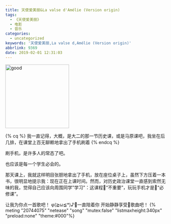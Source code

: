 ```yaml
---
title: 天使爱美丽&La valse d'Amélie (Version origin)
tags:
  - 《天使爱美丽》
  - 电影
  - 音乐
categories:
  - uncategorized
keywords: '天使爱美丽,La valse d,Amélie (Version origin)'
abbrlink: 9369
date: 2019-02-01 12:31:03
---
```

<img src="https://ws1.sinaimg.cn/large/006tNc79gy1fzws8fbnhjj30u00u00zs.jpg" alt="good" width="200" height="200" >

{% cq %}
我一直记得，大概，是大二的那一节历史课，或是马原课吧，我坐在后几排，在课堂上百无聊赖地拿出了手机刷着
{% endcq %}
<!--more-->

刷手机，是许多人的常态了吧。

也应该是每一个学生必会的。

那天课上，我就这样明目张胆地拿出了手机，放在座位桌子上，虽然下方压着一本书，很明显地提示我：现在正在上课时间。然而，对历史政治课堂一直感到索然无味的我，觉得自己应该向周围同学"学习"：这课程“不重要”，玩玩手机才是“必修课”。


让我为你点一首歌吧！
φ(≧ω≦\*)♪一直陪着你
开始静静享受歌曲吧！
{% meting "20744075" "netease" "song" "mutex:false" "listmaxheight:340px" "preload:none" "theme:#000"%}
